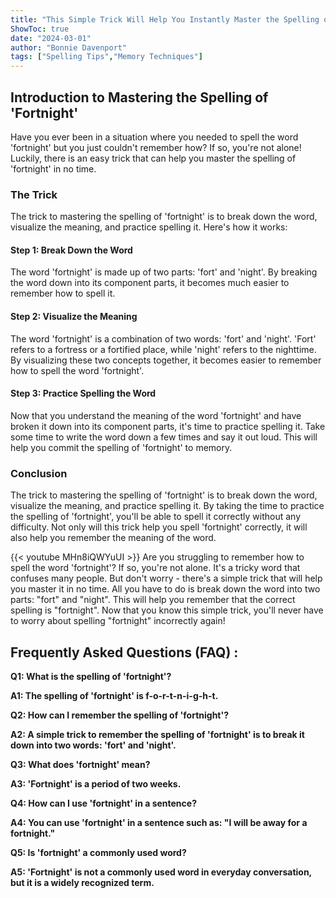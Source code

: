 ```yaml
---
title: "This Simple Trick Will Help You Instantly Master the Spelling of 'Fortnight'!"
ShowToc: true 
date: "2024-03-01"
author: "Bonnie Davenport" 
tags: ["Spelling Tips","Memory Techniques"]
---
```

## Introduction to Mastering the Spelling of 'Fortnight'

Have you ever been in a situation where you needed to spell the word 'fortnight' but you just couldn't remember how? If so, you're not alone! Luckily, there is an easy trick that can help you master the spelling of 'fortnight' in no time.

### The Trick

The trick to mastering the spelling of 'fortnight' is to break down the word, visualize the meaning, and practice spelling it. Here's how it works: 

#### Step 1: Break Down the Word

The word 'fortnight' is made up of two parts: 'fort' and 'night'. By breaking the word down into its component parts, it becomes much easier to remember how to spell it. 

#### Step 2: Visualize the Meaning

The word 'fortnight' is a combination of two words: 'fort' and 'night'. 'Fort' refers to a fortress or a fortified place, while 'night' refers to the nighttime. By visualizing these two concepts together, it becomes easier to remember how to spell the word 'fortnight'. 

#### Step 3: Practice Spelling the Word

Now that you understand the meaning of the word 'fortnight' and have broken it down into its component parts, it's time to practice spelling it. Take some time to write the word down a few times and say it out loud. This will help you commit the spelling of 'fortnight' to memory.

### Conclusion

The trick to mastering the spelling of 'fortnight' is to break down the word, visualize the meaning, and practice spelling it. By taking the time to practice the spelling of 'fortnight', you'll be able to spell it correctly without any difficulty. Not only will this trick help you spell 'fortnight' correctly, it will also help you remember the meaning of the word.

{{< youtube MHn8iQWYuUI >}} 
Are you struggling to remember how to spell the word 'fortnight'? If so, you're not alone. It's a tricky word that confuses many people. But don't worry - there's a simple trick that will help you master it in no time. All you have to do is break down the word into two parts: "fort" and "night". This will help you remember that the correct spelling is "fortnight". Now that you know this simple trick, you'll never have to worry about spelling "fortnight" incorrectly again!

## Frequently Asked Questions (FAQ) :
**Q1: What is the spelling of 'fortnight'?**

**A1: The spelling of 'fortnight' is f-o-r-t-n-i-g-h-t.**

**Q2: How can I remember the spelling of 'fortnight'?**

**A2: A simple trick to remember the spelling of 'fortnight' is to break it down into two words: 'fort' and 'night'.**

**Q3: What does 'fortnight' mean?**

**A3: 'Fortnight' is a period of two weeks.**

**Q4: How can I use 'fortnight' in a sentence?**

**A4: You can use 'fortnight' in a sentence such as: "I will be away for a fortnight."**

**Q5: Is 'fortnight' a commonly used word?**

**A5: 'Fortnight' is not a commonly used word in everyday conversation, but it is a widely recognized term.**






